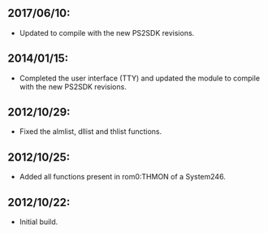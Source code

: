## 2017/06/10:
  + Updated to compile with the new PS2SDK revisions.

## 2014/01/15:
  + Completed the user interface (TTY) and updated the module to compile with the new PS2SDK revisions.

## 2012/10/29:
  + Fixed the almlist, dllist and thlist functions.

## 2012/10/25:
  + Added all functions present in rom0:THMON of a System246.

## 2012/10/22:
  + Initial build.
